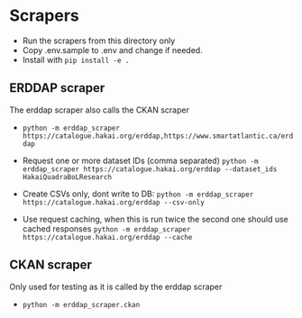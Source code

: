 # Scrapers

- Run the scrapers from this directory only
- Copy .env.sample to .env and change if needed.
- Install with `pip install -e .`

## ERDDAP scraper

The erddap scraper also calls the CKAN scraper

- `python -m erddap_scraper https://catalogue.hakai.org/erddap,https://www.smartatlantic.ca/erddap`

- Request one or more dataset IDs (comma separated)
  `python -m erddap_scraper https://catalogue.hakai.org/erddap --dataset_ids HakaiQuadraBoLResearch`

- Create CSVs only, dont write to DB:
  `python -m erddap_scraper https://catalogue.hakai.org/erddap --csv-only`

- Use request caching, when this is run twice the second one should use cached responses
  `python -m erddap_scraper https://catalogue.hakai.org/erddap --cache`

## CKAN scraper

Only used for testing as it is called by the erddap scraper

- `python -m erddap_scraper.ckan`
